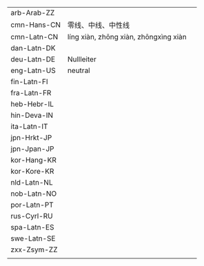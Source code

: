 | | | |
|-|-|-|
| arb-Arab-ZZ |  |  |
| cmn-Hans-CN | 零线、中线、中性线 |  |
| cmn-Latn-CN | líng xiàn, zhōng xiàn, zhōngxìng xiàn |  |
| dan-Latn-DK |  |  |
| deu-Latn-DE | Nullleiter |  |
| eng-Latn-US | neutral |  |
| fin-Latn-FI |  |  |
| fra-Latn-FR |  |  |
| heb-Hebr-IL |  |  |
| hin-Deva-IN |  |  |
| ita-Latn-IT |  |  |
| jpn-Hrkt-JP |  |  |
| jpn-Jpan-JP |  |  |
| kor-Hang-KR |  |  |
| kor-Kore-KR |  |  |
| nld-Latn-NL |  |  |
| nob-Latn-NO |  |  |
| por-Latn-PT |  |  |
| rus-Cyrl-RU |  |  |
| spa-Latn-ES |  |  |
| swe-Latn-SE |  |  |
| zxx-Zsym-ZZ |  |  |
|  |  |  |
